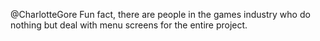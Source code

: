 @CharlotteGore Fun fact, there are people in the games industry who do nothing but deal with menu screens for the entire project.